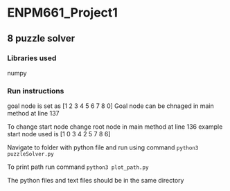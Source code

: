 # ENPM661_Project1
## 8 puzzle solver

### Libraries used
numpy

### Run instructions
goal node is set as
[1 2 3
 4 5 6
 7 8 0]
Goal node can be chnaged in main method at line 137


To change start node change root node in main method at line 136
example start node used is
[1 0 3
 4 2 5
 7 8 6]
 
Navigate to folder with python file and run using command
`python3 puzzleSolver.py`

To print path run command
`python3 plot_path.py`

The python files and text files should be in the same directory
